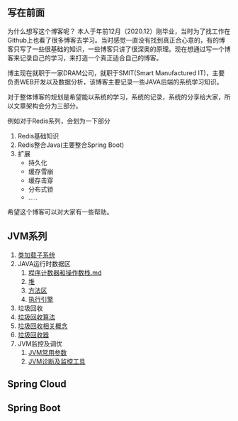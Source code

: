 ## 写在前面

为什么想写这个博客呢？ 本人于年前12月（2020.12）刚毕业，当时为了找工作在Github上也看了很多博客去学习。当时感觉一直没有找到真正合心意的，有的博客只写了一些很基础的知识，一些博客只讲了很深奥的原理。现在想通过写一个博客来记录自己的学习，来打造一个真正适合自己的博客。

博主现在就职于一家DRAM公司，就职于SMIT(Smart Manufactured IT)，主要负责WEB开发以及数据分析，该博客主要记录一些JAVA后端的系统学习知识。

对于整体博客的规划是希望能以系统的学习，系统的记录，系统的分享给大家，所以文章架构会分为三部分。

例如对于Redis系列，会划为一下部分

1. Redis基础知识
2. Redis整合Java(主要整合Spring Boot)
3. 扩展
   * 持久化
   * 缓存雪崩
   * 缓存击穿
   * 分布式锁
   * .....



希望这个博客可以对大家有一些帮助。





## JVM系列

1.  [类加载子系统](https://github.com/genyu818/My-Blog/blob/main/Article/JVM/JVM01--%E7%B1%BB%E5%8A%A0%E8%BD%BD%E5%AD%90%E7%B3%BB%E7%BB%9F.md) 
2. JAVA运行时数据区
   1. [程序计数器和操作数栈.md](https://github.com/genyu818/My-Blog/blob/main/Article/JVM/JVM02--%E7%A8%8B%E5%BA%8F%E8%AE%A1%E6%95%B0%E5%99%A8%E5%92%8C%E6%93%8D%E4%BD%9C%E6%95%B0%E6%A0%88.md) 
   2.  [堆](https://github.com/genyu818/My-Blog/blob/main/Article/JVM/JVM03--%E5%A0%86.md) 
   3.  [方法区](https://github.com/genyu818/My-Blog/blob/main/Article/JVM/JVM04--%E6%96%B9%E6%B3%95%E5%8C%BA.md) 
   4.  [执行引擎](https://github.com/genyu818/My-Blog/blob/main/Article/JVM/JVM05-%E6%89%A7%E8%A1%8C%E5%BC%95%E6%93%8E.md) 
3.  垃圾回收
   1.  [垃圾回收算法](https://github.com/genyu818/My-Blog/blob/main/Article/JVM/JVM06--%E5%9E%83%E5%9C%BE%E5%9B%9E%E6%94%B6%E7%AE%97%E6%B3%95.md) 
   2.  [垃圾回收相关概念](https://github.com/genyu818/My-Blog/blob/main/Article/JVM/JVM07--%E5%9E%83%E5%9C%BE%E5%9B%9E%E6%94%B6%E7%9B%B8%E5%85%B3%E6%A6%82%E5%BF%B5.md) 
   3.  [垃圾回收器](https://github.com/genyu818/My-Blog/blob/main/Article/JVM/JVM08--%E5%9E%83%E5%9C%BE%E5%9B%9E%E6%94%B6%E5%99%A8.md) 
4. JVM监控及调优
   1.  [JVM常用参数](https://github.com/genyu818/My-Blog/blob/main/Article/JVM/JVM09--JVM%E5%8F%82%E6%95%B0.md) 
   2.  [JVM诊断及监控工具](https://github.com/genyu818/My-Blog/blob/main/Article/JVM/JVM10--%E8%AF%8A%E6%96%AD%E5%8F%8A%E7%9B%91%E6%8E%A7%E5%B7%A5%E5%85%B7.md) 

## Spring Cloud





## Spring Boot

#### 

